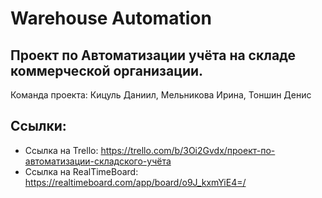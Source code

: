 # Warehouse Automation
## Проект по Автоматизации учёта на складе коммерческой организации.
  Команда проекта: Кицуль Даниил, Мельникова Ирина, Тоншин Денис
## Ссылки:
 * Ссылка на Trello: https://trello.com/b/3Oi2Gvdx/проект-по-автоматизации-складского-учёта
 * Ссылка на RealTimeBoard: https://realtimeboard.com/app/board/o9J_kxmYiE4=/
